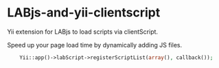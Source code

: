 LABjs-and-yii-clientscript
==========================

Yii extension for LABjs to load scripts via clientScript.

Speed up your page load time by dynamically adding JS files.

```php
	Yii::app()->labScript->registerScriptList(array(), callback());
```